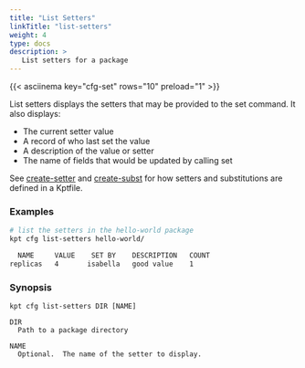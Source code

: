```yaml
---
title: "List Setters"
linkTitle: "list-setters"
weight: 4
type: docs
description: >
   List setters for a package
---
```

<!--mdtogo:Short
    List setters for a package
-->

{{< asciinema key="cfg-set" rows="10" preload="1" >}}

List setters displays the setters that may be provided to the set command.
It also displays:

- The current setter value
- A record of who last set the value
- A description of the value or setter
- The name of fields that would be updated by calling set

See [create-setter] and [create-subst] for how setters and substitutions
are defined in a Kptfile.

### Examples
<!--mdtogo:Examples-->
```sh
# list the setters in the hello-world package
kpt cfg list-setters hello-world/

  NAME     VALUE    SET BY    DESCRIPTION   COUNT  
replicas   4       isabella   good value    1   
```
<!--mdtogo-->

### Synopsis
<!--mdtogo:Long-->
    kpt cfg list-setters DIR [NAME]

    DIR
      Path to a package directory

    NAME
      Optional.  The name of the setter to display.
<!--mdtogo-->

[create-setter]: ../create-setter
[create-subst]: ../create-subst

